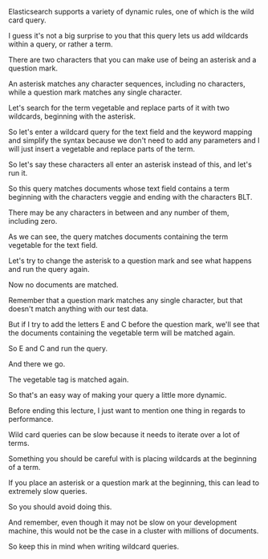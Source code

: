 Elasticsearch supports a variety of dynamic rules, one of which is the wild card query.

I guess it's not a big surprise to you that this query lets us add wildcards within a query, or rather a term.

There are two characters that you can make use of being an asterisk and a question mark.

An asterisk matches any character sequences, including no characters, while a question mark matches any single character.

Let's search for the term vegetable and replace parts of it with two wildcards, beginning with the asterisk.

So let's enter a wildcard query for the text field and the keyword mapping and simplify the syntax because we don't need to add any parameters and I will just insert a vegetable and replace parts of the term.

So let's say these characters all enter an asterisk instead of this, and let's run it.

So this query matches documents whose text field contains a term beginning with the characters veggie and ending with the characters BLT.

There may be any characters in between and any number of them, including zero.

As we can see, the query matches documents containing the term vegetable for the text field.

Let's try to change the asterisk to a question mark and see what happens and run the query again.

Now no documents are matched.

Remember that a question mark matches any single character, but that doesn't match anything with our test data.

But if I try to add the letters E and C before the question mark, we'll see that the documents containing the vegetable term will be matched again.

So E and C and run the query.

And there we go.

The vegetable tag is matched again.

So that's an easy way of making your query a little more dynamic.

Before ending this lecture, I just want to mention one thing in regards to performance.

Wild card queries can be slow because it needs to iterate over a lot of terms.

Something you should be careful with is placing wildcards at the beginning of a term.

If you place an asterisk or a question mark at the beginning, this can lead to extremely slow queries.

So you should avoid doing this.

And remember, even though it may not be slow on your development machine, this would not be the case in a cluster with millions of documents.

So keep this in mind when writing wildcard queries.

